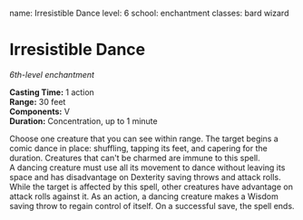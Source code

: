 name: Irresistible Dance level: 6 school: enchantment classes: bard wizard

# Irresistible Dance
_6th-level enchantment_

**Casting Time:** 1 action    
**Range:** 30 feet    
**Components:** V    
**Duration:** Concentration, up to 1 minute

Choose one creature that you can see within range. The target begins a comic dance in place: shuffling, tapping its feet, and capering for the duration. Creatures that can't be charmed are immune to this spell.    
A dancing creature must use all its movement to dance without leaving its space and has disadvantage on Dexterity saving throws and attack rolls. While the target is affected by this spell, other creatures have advantage on attack rolls against it. As an action, a dancing creature makes a Wisdom saving throw to regain control of itself. On a successful save, the spell ends.